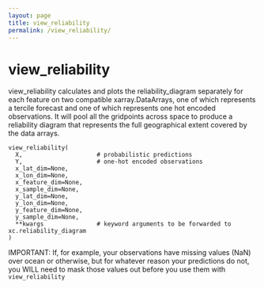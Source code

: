 ```yaml
---
layout: page
title: view_reliability
permalink: /view_reliability/
---
```


# view_reliability

view_reliability calculates and plots the reliability_diagram separately for each feature on two compatible xarray.DataArrays, one of which represents a tercile forecast and one of which represents one hot encoded observations.   It will pool all the gridpoints across space to produce a reliability diagram that represents the full geographical extent covered by the data arrays. 
```
view_reliability(
  X,                     # probabilistic predictions
  Y,                     # one-hot encoded observations
  x_lat_dim=None,        
  x_lon_dim=None, 
  x_feature_dim=None, 
  x_sample_dim=None, 
  y_lat_dim=None, 
  y_lon_dim=None, 
  y_feature_dim=None, 
  y_sample_dim=None, 
  **kwargs               # keyword arguments to be forwarded to xc.reliability_diagram
)
```

IMPORTANT: If, for example, your observations have missing values (NaN) over ocean or otherwise, but for whatever reason your predictions do not, you WILL need to mask those values out before you use them with `view_reliability`
